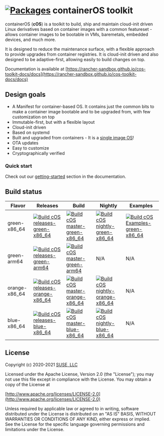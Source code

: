 # [![Packages](https://rancher-sandbox.github.io/cos-toolkit-package-browser/badge/cos-toolkit-green.svg "List of packages")](https://rancher-sandbox.github.io/cos-toolkit-package-browser/cos-toolkit-green) containerOS toolkit

containerOS (**cOS**) is a toolkit to build, ship and maintain cloud-init driven Linux derivatives based on container images with a common featureset - allows container images to be bootable in VMs, baremetals, embedded devices, and much more.

It is designed to reduce the maintenance surface, with a flexible approach to provide upgrades from container registries. It is cloud-init driven and also designed to be adaptive-first, allowing easily to build changes on top.

Documentation is available at [https://rancher-sandbox.github.io/cos-toolkit-docs/docs](https://rancher-sandbox.github.io/cos-toolkit-docs/docs)

## Design goals

- A Manifest for container-based OS. It contains just the common bits to make a container image bootable and to be upgraded from, with few customization on top
- Immutable-first, but with a flexible layout
- Cloud-init driven
- Based on systemd
- Built and upgraded from containers - It is a [single image OS](https://quay.io/repository/costoolkit/releases-green)!
- OTA updates
- Easy to customize
- Cryptographically verified

### Quick start

Check out our [getting-started](https://rancher-sandbox.github.io/cos-toolkit-docs/docs/getting-started/) section in the documentation.

## Build status

| Flavor        | Releases                                                                                                                                                                                                                                                | Build                                                                                                                                                                                                                                             | Nightly                                                                                                                                                                                                                                              | Examples                                                                                                                                                                                                                                             |
|---------------|---------------------------------------------------------------------------------------------------------------------------------------------------------------------------------------------------------------------------------------------------------|---------------------------------------------------------------------------------------------------------------------------------------------------------------------------------------------------------------------------------------------------|------------------------------------------------------------------------------------------------------------------------------------------------------------------------------------------------------------------------------------------------------|------------------------------------------------------------------------------------------------------------------------------------------------------------------------------------------------------------------------------------------------------|
| green-x86_64  | [![Build cOS releases-green-x86_64](https://github.com/rancher-sandbox/cOS-toolkit/actions/workflows/build-releases-green-x86_64.yaml/badge.svg)](https://github.com/rancher-sandbox/cOS-toolkit/actions/workflows/build-releases-green-x86_64.yaml)    | [![Build cOS master-green-x86_64](https://github.com/rancher-sandbox/cOS-toolkit/actions/workflows/build-master-green-x86_64.yaml/badge.svg)](https://github.com/rancher-sandbox/cOS-toolkit/actions/workflows/build-master-green-x86_64.yaml)    | [![Build cOS nightly-green-x86_64](https://github.com/rancher-sandbox/cOS-toolkit/actions/workflows/build-nightly-green-x86_64.yaml/badge.svg)](https://github.com/rancher-sandbox/cOS-toolkit/actions/workflows/build-nightly-green-x86_64.yaml)    | [![Build cOS Examples-green-x86_64](https://github.com/rancher-sandbox/cOS-toolkit/actions/workflows/build-examples-green-x86_64.yaml/badge.svg)](https://github.com/rancher-sandbox/cOS-toolkit/actions/workflows/build-examples-green-x86_64.yaml) |
| green-arm64   | [![Build cOS releases-green-arm64](https://github.com/rancher-sandbox/cOS-toolkit/actions/workflows/build-releases-green-arm64.yaml/badge.svg)](https://github.com/rancher-sandbox/cOS-toolkit/actions/workflows/build-releases-green-arm64.yaml)       | [![Build cOS master-green-arm64](https://github.com/rancher-sandbox/cOS-toolkit/actions/workflows/build-master-green-arm64.yaml/badge.svg)](https://github.com/rancher-sandbox/cOS-toolkit/actions/workflows/build-master-green-arm64.yaml)       | N/A                                                                                                                                                                                                                                                  | N/A                                                                                                                                                                                                                                                  |
| orange-x86_64 | [![Build cOS releases-orange-x86_64](https://github.com/rancher-sandbox/cOS-toolkit/actions/workflows/build-releases-orange-x86_64.yaml/badge.svg)](https://github.com/rancher-sandbox/cOS-toolkit/actions/workflows/build-releases-orange-x86_64.yaml) | [![Build cOS master-orange-x86_64](https://github.com/rancher-sandbox/cOS-toolkit/actions/workflows/build-master-orange-x86_64.yaml/badge.svg)](https://github.com/rancher-sandbox/cOS-toolkit/actions/workflows/build-master-orange-x86_64.yaml) | [![Build cOS nightly-orange-x86_64](https://github.com/rancher-sandbox/cOS-toolkit/actions/workflows/build-nightly-orange-x86_64.yaml/badge.svg)](https://github.com/rancher-sandbox/cOS-toolkit/actions/workflows/build-nightly-orange-x86_64.yaml) | N/A                                                                                                                                                                                                                                                  |
| blue-x86_64   | [![Build cOS releases-blue-x86_64](https://github.com/rancher-sandbox/cOS-toolkit/actions/workflows/build-releases-blue-x86_64.yaml/badge.svg)](https://github.com/rancher-sandbox/cOS-toolkit/actions/workflows/build-releases-blue-x86_64.yaml)       | [![Build cOS master-blue-x86_64](https://github.com/rancher-sandbox/cOS-toolkit/actions/workflows/build-master-blue-x86_64.yaml/badge.svg)](https://github.com/rancher-sandbox/cOS-toolkit/actions/workflows/build-master-blue-x86_64.yaml)       | [![Build cOS nightly-blue-x86_64](https://github.com/rancher-sandbox/cOS-toolkit/actions/workflows/build-nightly-blue-x86_64.yaml/badge.svg)](https://github.com/rancher-sandbox/cOS-toolkit/actions/workflows/build-nightly-blue-x86_64.yaml)       | N/A                                                                                                                                                                                                                                                  |
## License

Copyright (c) 2020-2021 [SUSE, LLC](http://suse.com)

Licensed under the Apache License, Version 2.0 (the "License");
you may not use this file except in compliance with the License.
You may obtain a copy of the License at

[http://www.apache.org/licenses/LICENSE-2.0](http://www.apache.org/licenses/LICENSE-2.0)

Unless required by applicable law or agreed to in writing, software
distributed under the License is distributed on an "AS IS" BASIS,
WITHOUT WARRANTIES OR CONDITIONS OF ANY KIND, either express or implied.
See the License for the specific language governing permissions and
limitations under the License.
